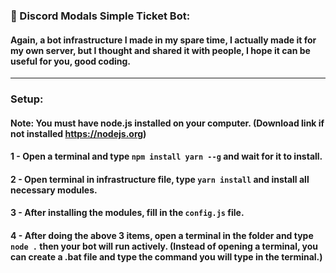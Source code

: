 ### 🎫 Discord Modals Simple Ticket Bot:

#### Again, a bot infrastructure I made in my spare time, I actually made it for my own server, but I thought and shared it with people, I hope it can be useful for you, good coding.

<hr />

### Setup:

#### Note: You must have node.js installed on your computer. (Download link if not installed https://nodejs.org)

#### 1 - Open a terminal and type `npm install yarn --g` and wait for it to install.

#### 2 - Open terminal in infrastructure file, type `yarn install` and install all necessary modules.

#### 3 - After installing the modules, fill in the `config.js` file.

#### 4 - After doing the above 3 items, open a terminal in the folder and type `node .` then your bot will run actively. (Instead of opening a terminal, you can create a .bat file and type the command you will type in the terminal.)

